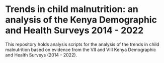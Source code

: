 # Trends in child malnutrition: an analysis of the Kenya Demographic and Health Surveys 2014 - 2022

This repository holds analysis scripts for the analysis of the trends in child malnutrition based on evidence from the VII and VIII Kenya Demographic and Health Surveys (2014 - 2022).
